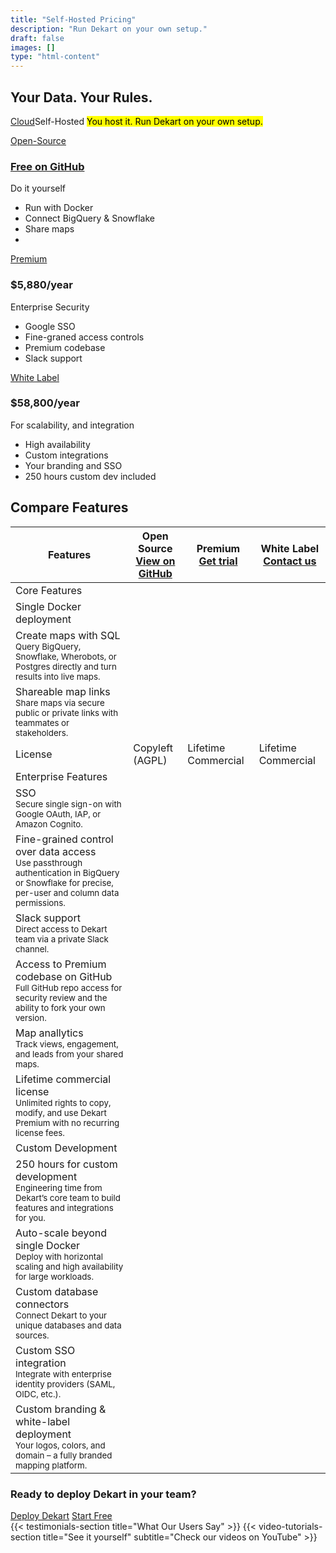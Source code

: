```yaml
---
title: "Self-Hosted Pricing"
description: "Run Dekart on your own setup."
draft: false
images: []
type: "html-content"
---
```


<article class="pb-5">
  <div class="pb-3">
    <h1 class="cloud-title display-3"><span>Your Data. Your Rules.</span></h1>
    <p class="lead text-left">
      <span class="btn-group d-inline-block mr-3">
        <a href="/cloud/" class="btn btn-outline-info">Cloud</a><span class="btn btn-info" role="button">Self-Hosted</span>
      </span>
      <span class="d-inline-block">
        <mark>You host it. Run Dekart on your own setup.</mark>
      </span>
    </p>
  </div>
  <div>
    <div class="row row-cols-1 row-cols-md-3 row-cols-sm-1 row-cols-lg-3 no-gutters" id="pricing">
      <div class="col text-center">
        <div class="m-2">
          <div class="card d-block">
            <div class="bg-light dekart-cloud-price-top">
              <a href="https://github.com/dekart-xyz/dekart" class="btn btn-outline-dark">Open-Source</a>
              <h3>
                <a href="https://github.com/dekart-xyz/dekart">Free on GitHub</a>
              </h3>
              <p class="card-text">Do it yourself</p>
            </div>
            <div class="card-body text-left">
              <ul class="list-unstyled">
                <li class="mb-2">Run with Docker</li>
                <li class="mb-2">Connect BigQuery & Snowflake</li>
                <li class="mb-2">Share maps</li>
                <li class="mb-2">&nbsp;</li>
              </ul>
            </div>
          </div>
        </div>
      </div>
      <div class="col text-center">
        <div class="m-2">
          <div class="card">
            <div class="bg-light dekart-cloud-price-top">
              <a href="https://calendly.com/vladi-dekart/dekart-premium?ref=calendly-premium" class="btn btn-primary">Premium</a>
              <h3>$5,880/year</h3>
              <p class="card-text">Enterprise Security</p>
            </div>
            <div class="card-body text-left">
              <ul class="list-unstyled">
                <li class="mb-2">Google SSO</li>
                <li class="mb-2">Fine-graned access controls</li>
                <li class="mb-2">Premium codebase</li>
                <li class="mb-2">Slack support</li>
              </ul>
            </div>
          </div>
        </div>
      </div>
      <div class="col text-center">
        <div class="m-2">
          <div class="card">
            <div class="bg-light dekart-cloud-price-top">
              <a class="btn btn-dark" href="https://calendly.com/vladi-dekart/dekart-white-label?ref=calendly-white-label">White Label</a>
              <h3>$58,800/year</h3>
              <p class="card-text">For scalability, and integration</p>
            </div>
            <div class="card-body text-left">
              <ul class="list-unstyled">
                <li class="mb-2">High availability</li>
                <li class="mb-2">Custom integrations</li>
                <li class="mb-2">Your branding and SSO</li>
                <li class="mb-2">250 hours custom dev included</li>
              </ul>
            </div>
          </div>
        </div>
      </div>
    </div>
    <!-- Feature Comparison Table -->
    <div class="dekart-feature-table-container mt-5 mb-5">
      <h2 class="text-center mb-4">Compare Features</h2>
      <div class="table-responsive">
        <table class="table dekart-feature-table">
          <thead>
            <tr>
              <th scope="col" class="dekart-feature-header font-weight-bold">Features</th>
              <th scope="col" class="text-center">
                <div class="dekart-plan-header">
                  <div class="dekart-plan-name font-weight-bold">Open Source</div>
                  <a href="https://github.com/dekart-xyz/dekart" class="btn btn-sm btn-outline-dark">View on GitHub</a>
                </div>
              </th>
              <th scope="col" class="text-center">
                <div class="dekart-plan-header">
                  <div class="dekart-plan-name font-weight-bold">Premium</div>
                  <a href="https://calendly.com/vladi-dekart/dekart-premium?ref=calendly-premium-get-trial" class="btn btn-sm btn-primary">Get trial</a>
                </div>
              </th>
              <th scope="col" class="text-center">
                <div class="dekart-plan-header">
                  <div class="dekart-plan-name font-weight-bold">White Label</div>
                  <a href="https://calendly.com/vladi-dekart/dekart-white-label?ref=calendly-white-label-contact-us" class="btn btn-sm btn-dark">Contact us</a>
                </div>
              </th>
            </tr>
          </thead>
          <tbody>
            <tr class="dekart-category-header">
              <td colspan="4" class="dekart-category-title font-weight-bold">Core Features</td>
            </tr>
            <tr>
              <td class="dekart-feature-name">
                Single Docker deployment
              </td>
              <td class="text-center"><i class="dekart-checkmark"></i></td>
              <td class="text-center"><i class="dekart-checkmark"></i></td>
              <td class="text-center"><i class="dekart-checkmark"></i></td>
            </tr>
            <tr>
              <td class="dekart-feature-name">
                Create maps with SQL
                <br>
                <small class="text-muted">Query BigQuery, Snowflake, Wherobots, or Postgres directly and turn results into live maps.</small>
              </td>
              <td class="text-center"><i class="dekart-checkmark"></i></td>
              <td class="text-center"><i class="dekart-checkmark"></i></td>
              <td class="text-center"><i class="dekart-checkmark"></i></td>
            </tr>
            <tr>
              <td class="dekart-feature-name">
                Shareable map links
                <br>
                <small class="text-muted">Share maps via secure public or private links with teammates or stakeholders.</small>
              </td>
              <td class="text-center"><i class="dekart-checkmark"></i></td>
              <td class="text-center"><i class="dekart-checkmark"></i></td>
              <td class="text-center"><i class="dekart-checkmark"></i></td>
            </tr>
            <tr>
              <td class="dekart-feature-name">
                License
              </td>
              <td class="text-center">Copyleft (AGPL)</td>
              <td class="text-center">Lifetime Commercial</td>
              <td class="text-center">Lifetime Commercial</td>
            </tr>
            <tr class="dekart-category-header">
              <td colspan="4" class="dekart-category-title font-weight-bold">Enterprise Features</td>
            </tr>
            <tr>
              <td class="dekart-feature-name">
                SSO
                <br>
                <small class="text-muted">Secure single sign-on with Google OAuth, IAP, or Amazon Cognito.</small>
              </td>
              <td class="text-center"><i class="dekart-dash"></i></td>
              <td class="text-center"><i class="dekart-checkmark"></i></td>
              <td class="text-center"><i class="dekart-checkmark"></i></td>
            </tr>
            <tr>
              <td class="dekart-feature-name">
                Fine-grained control over data access
                <br>
                <small class="text-muted">Use passthrough authentication in BigQuery or Snowflake for precise, per-user and column data permissions.</small>
              </td>
              <td class="text-center"><i class="dekart-dash"></i></td>
              <td class="text-center"><i class="dekart-checkmark"></i></td>
              <td class="text-center"><i class="dekart-checkmark"></i></td>
            </tr>
            <tr>
              <td class="dekart-feature-name">
                Slack support
                <br>
                <small class="text-muted">Direct access to Dekart team via a private Slack channel.</small>
              </td>
              <td class="text-center"><i class="dekart-dash"></i></td>
              <td class="text-center"><i class="dekart-checkmark"></i></td>
              <td class="text-center"><i class="dekart-checkmark"></i></td>
            </tr>
            <tr>
              <td class="dekart-feature-name">
                Access to Premium codebase on GitHub
                <br>
                <small class="text-muted">Full GitHub repo access for security review and the ability to fork your own version.</small>
              </td>
              <td class="text-center"><i class="dekart-dash"></i></td>
              <td class="text-center"><i class="dekart-checkmark"></i></td>
              <td class="text-center"><i class="dekart-checkmark"></i></td>
            </tr>
            <tr>
              <td class="dekart-feature-name">
                Map anallytics
                <br>
                <small class="text-muted">Track views, engagement, and leads from your shared maps.</small>
              </td>
              <td class="text-center"><i class="dekart-dash"></i></td>
              <td class="text-center"><i class="dekart-checkmark"></i></td>
              <td class="text-center"><i class="dekart-checkmark"></i></td>
            </tr>
            <tr>
              <td class="dekart-feature-name">
                Lifetime commercial license
                <br>
                <small class="text-muted">Unlimited rights to copy, modify, and use Dekart Premium with no recurring license fees.</small>
              </td>
              <td class="text-center"><i class="dekart-dash"></i></td>
              <td class="text-center"><i class="dekart-checkmark"></i></td>
              <td class="text-center"><i class="dekart-checkmark"></i></td>
            </tr>
            <tr class="dekart-category-header">
              <td colspan="4" class="dekart-category-title font-weight-bold">Custom Development</td>
            </tr>
            <tr>
              <td class="dekart-feature-name">
                250 hours for custom development
                <br>
                <small class="text-muted">Engineering time from Dekart’s core team to build features and integrations for you.</small>
              </td>
              <td class="text-center"><i class="dekart-dash"></i></td>
              <td class="text-center"><i class="dekart-dash"></i></td>
              <td class="text-center"><i class="dekart-checkmark"></i></td>
            </tr>
            <tr>
              <td class="dekart-feature-name">
                Auto-scale beyond single Docker
                <br>
                <small class="text-muted">Deploy with horizontal scaling and high availability for large workloads.</small>
              </td>
              <td class="text-center"><i class="dekart-dash"></i></td>
              <td class="text-center"><i class="dekart-dash"></i></td>
              <td class="text-center"><i class="dekart-checkmark"></i></td>
            </tr>
            <tr>
              <td class="dekart-feature-name">
                Custom database connectors
                <br>
                <small class="text-muted">Connect Dekart to your unique databases and data sources.</small>
              </td>
              <td class="text-center"><i class="dekart-dash"></i></td>
              <td class="text-center"><i class="dekart-dash"></i></td>
              <td class="text-center"><i class="dekart-checkmark"></i></td>
            </tr>
            <tr>
              <td class="dekart-feature-name">
                Custom SSO integration
                <br>
                <small class="text-muted">Integrate with enterprise identity providers (SAML, OIDC, etc.).</small>
              </td>
              <td class="text-center"><i class="dekart-dash"></i></td>
              <td class="text-center"><i class="dekart-dash"></i></td>
              <td class="text-center"><i class="dekart-checkmark"></i></td>
            </tr>
            <tr>
              <td class="dekart-feature-name">
                Custom branding & white-label deployment
                <br>
                <small class="text-muted">Your logos, colors, and domain – a fully branded mapping platform.</small>
              </td>
              <td class="text-center"><i class="dekart-dash"></i></td>
              <td class="text-center"><i class="dekart-dash"></i></td>
              <td class="text-center"><i class="dekart-checkmark"></i></td>
            </tr>
          </tbody>
        </table>
      </div>
    </div>
    <!-- Call-to-Action Banner -->
    <div class="dekart-cta-banner m-2">
      <div class="row justify-content-between align-items-center">
        <div class="col-16 col-xl-10 mb-3 mb-xl-0">
          <h3 class="mt-0">Ready to deploy Dekart in your team?</h3>
        </div>
        <div class="col-16 col-xl-6 text-xl-right">
          <a class="btn btn-outline-dark btn-lg" href="https://calendly.com/vladi-dekart/deploy-dekart?ref=calendly-deploy" role="button">Deploy Dekart</a>
          <a class="btn btn-dark btn-lg" href="https://cloud.dekart.xyz/?ref=start-free-from-self-host" role="button">Start Free</a>
        </div>
      </div>
    </div>
    {{< testimonials-section title="What Our Users Say" >}}
    {{< video-tutorials-section title="See it yourself" subtitle="Check our videos on YouTube" >}}
</article>
